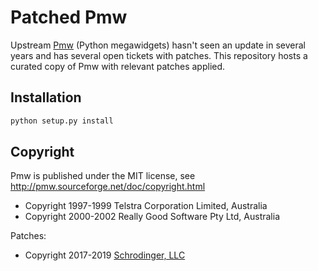 # Patched Pmw

Upstream [Pmw](http://pmw.sourceforge.net/) (Python megawidgets) hasn't seen
an update in several years and has several open tickets with patches. This
repository hosts a curated copy of Pmw with relevant patches applied.

## Installation

```python
python setup.py install
```

## Copyright

Pmw is published under the MIT license, see
http://pmw.sourceforge.net/doc/copyright.html

* Copyright 1997-1999 Telstra Corporation Limited, Australia
* Copyright 2000-2002 Really Good Software Pty Ltd, Australia

Patches:
* Copyright 2017-2019 [Schrodinger, LLC](https://www.schrodinger.com/)
